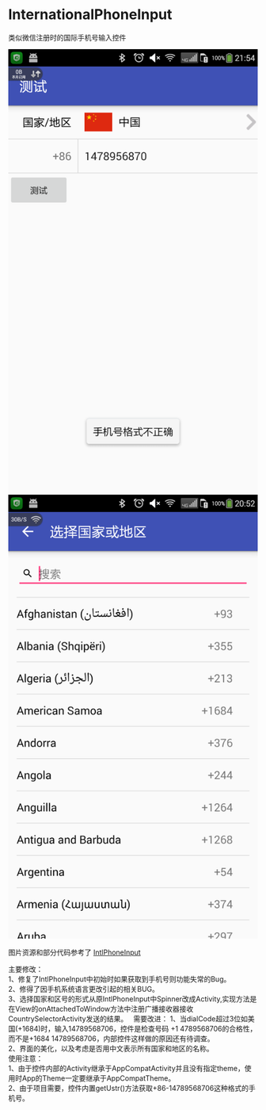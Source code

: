 # InternationalPhoneInput
类似微信注册时的国际手机号输入控件

![image](https://github.com/yimingyu/InternationalPhoneInput/blob/master/ScreenShots/Screenshot_2016-09-10-21-54-06.png)
![image](https://github.com/yimingyu/InternationalPhoneInput/blob/master/ScreenShots/Screenshot_2016-09-10-20-52-29.png)


图片资源和部分代码参考了 [IntlPhoneInput](https://github.com/AlmogBaku/IntlPhoneInput)

主要修改：  
1、修复了IntlPhoneInput中初始时如果获取到手机号则功能失常的Bug。  
2、修得了因手机系统语言更改引起的相关BUG。    
3、选择国家和区号的形式从原IntlPhoneInput中Spinner改成Activity,实现方法是在View的onAttachedToWindow方法中注册广播接收器接收CountrySelectorActivity发送的结果。  
需要改进： 
1、当dialCode超过3位如美国(+1684)时，输入14789568706，控件是检查号码 +1   4789568706的合格性，而不是+1684 14789568706，内部控件这样做的原因还有待调查。     
2、界面的美化，以及考虑是否用中文表示所有国家和地区的名称。   
使用注意：  
1、由于控件内部的Activity继承于AppCompatActivity并且没有指定theme，使用时App的Theme一定要继承于AppCompatTheme。    
2、由于项目需要，控件内置getUstr()方法获取+86-14789568706这种格式的手机号。






